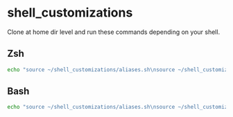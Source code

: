 # shell_customizations

Clone at home dir level and run these commands depending on your shell.


## Zsh
```zsh
echo "source ~/shell_customizations/aliases.sh\nsource ~/shell_customizations/functions.sh" >> ~/.zshrc && source ~/.zshrc 
```

## Bash
```bash
echo "source ~/shell_customizations/aliases.sh\nsource ~/shell_customizations/functions.sh" >> ~/.bashrc && source ~/.bashrc
```